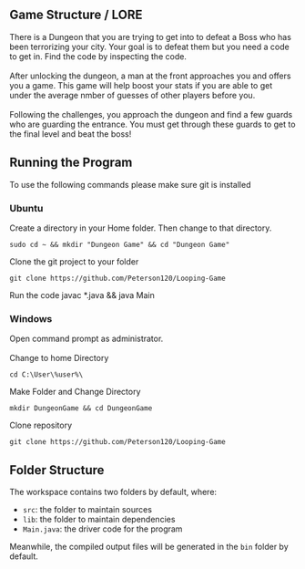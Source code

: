 ## Game Structure / LORE

<body> 
  There is a Dungeon that you are trying to get into to defeat a Boss who has been terrorizing your city. Your goal is to defeat them but you need a code to get in. Find the code by inspecting the code. 
  <br></br>
  After unlocking the dungeon, a man at the front approaches you and offers you a game. This game will help boost your stats if you are able to get under the average nmber of guesses of other players before you.
  <br></br>
  Following the challenges, you approach the dungeon and find a few guards who are guarding the entrance. You must get through these guards to get to the final level and beat the boss!
 </body>
  
<h2> Running the Program </h2>
To use the following commands please make sure git is installed
<h3>Ubuntu</h3>
Create a directory in your Home folder. Then change to that directory.

    sudo cd ~ && mkdir "Dungeon Game" && cd "Dungeon Game"
Clone the git project to your folder

    git clone https://github.com/Peterson120/Looping-Game
    
Run the code
    javac *.java && java Main
    
</body>
<h3>Windows</h3>
Open command prompt as administrator.
<br></br>
Change to home Directory
    
    cd C:\User\%user%\
Make Folder and Change Directory
    
    mkdir DungeonGame && cd DungeonGame
Clone repository

    git clone https://github.com/Peterson120/Looping-Game
  
## Folder Structure

The workspace contains two folders by default, where:

- `src`: the folder to maintain sources
- `lib`: the folder to maintain dependencies
- `Main.java`: the driver code for the program

Meanwhile, the compiled output files will be generated in the `bin` folder by default.
